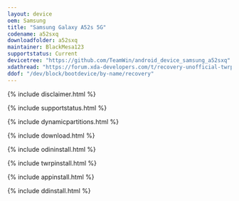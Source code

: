 ```yaml
---
layout: device
oem: Samsung
title: "Samsung Galaxy A52s 5G"
codename: a52sxq
downloadfolder: a52sxq
maintainer: BlackMesa123
supportstatus: Current
devicetree: "https://github.com/TeamWin/android_device_samsung_a52sxq"
xdathread: "https://forum.xda-developers.com/t/recovery-unofficial-twrp-3-6-2-1-for-galaxy-a52s-5g.4488419/"
ddof: "/dev/block/bootdevice/by-name/recovery"
---
```


{% include disclaimer.html %}

{% include supportstatus.html %}

{% include dynamicpartitions.html %}

{% include download.html %}

{% include odininstall.html %}

{% include twrpinstall.html %}

{% include appinstall.html %}

{% include ddinstall.html %}
